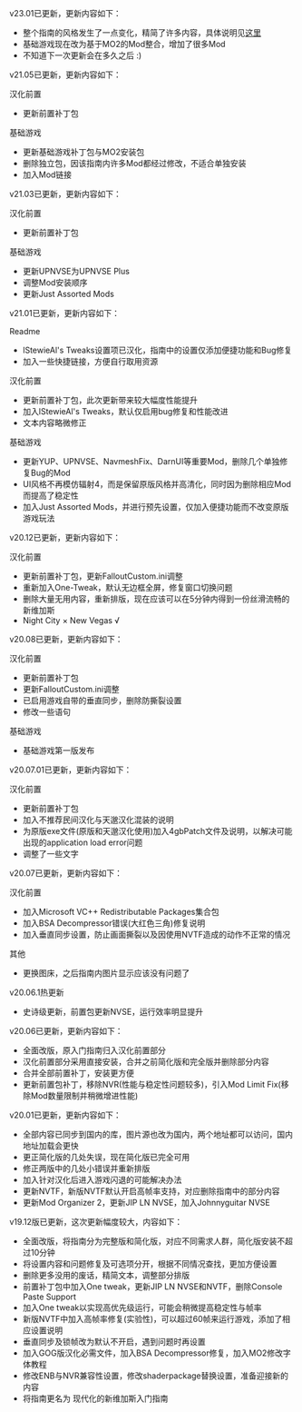 v23.01已更新，更新内容如下：

- 整个指南的风格发生了一点变化，精简了许多内容，具体说明见[这里](md/mod_introduction.md "关于整合及版权的相关说明")
- 基础游戏现在改为基于MO2的Mod整合，增加了很多Mod
- 不知道下一次更新会在多久之后 :)

v21.05已更新，更新内容如下：

汉化前置

- 更新前置补丁包

基础游戏

- 更新基础游戏补丁包与MO2安装包
- 删除独立包，因该指南内许多Mod都经过修改，不适合单独安装
- 加入Mod链接

v21.03已更新，更新内容如下：

汉化前置

- 更新前置补丁包

基础游戏

- 更新UPNVSE为UPNVSE Plus
- 调整Mod安装顺序
- 更新Just Assorted Mods

v21.01已更新，更新内容如下：

Readme

- lStewieAl's Tweaks设置项已汉化，指南中的设置仅添加便捷功能和Bug修复
- 加入一些快捷链接，方便自行取用资源

汉化前置

- 更新前置补丁包，此次更新带来较大幅度性能提升
- 加入lStewieAl's Tweaks，默认仅启用bug修复和性能改进
- 文本内容略微修正

基础游戏

- 更新YUP、UPNVSE、NavmeshFix、DarnUI等重要Mod，删除几个单独修复Bug的Mod
- UI风格不再模仿辐射4，而是保留原版风格并高清化，同时因为删除相应Mod而提高了稳定性
- 加入Just Assorted Mods，并进行预先设置，仅加入便捷功能而不改变原版游戏玩法

v20.12已更新，更新内容如下：

汉化前置

* 更新前置补丁包，更新FalloutCustom.ini调整
* 重新加入One-Tweak，默认无边框全屏，修复窗口切换问题
* 删除大量无用内容，重新排版，现在应该可以在5分钟内得到一份丝滑流畅的新维加斯
* Night City ×    New Vegas √

v20.08已更新，更新内容如下：

汉化前置

* 更新前置补丁包
* 更新FalloutCustom.ini调整
* 已启用游戏自带的垂直同步，删除防撕裂设置
* 修改一些语句

基础游戏

* 基础游戏第一版发布

v20.07.01已更新，更新内容如下：

汉化前置

* 更新前置补丁包
* 加入不推荐民间汉化与天邈汉化混装的说明
* 为原版exe文件(原版和天邈汉化使用)加入4gbPatch文件及说明，以解决可能出现的application load error问题
* 调整了一些文字

v20.07已更新，更新内容如下：

汉化前置

*   加入Microsoft VC++ Redistributable Packages集合包
*   加入BSA Decompressor错误(大红色三角)修复说明
*   加入垂直同步设置，防止画面撕裂以及因使用NVTF造成的动作不正常的情况

其他

*   更换图床，之后指南内图片显示应该没有问题了

v20.06.1热更新

*   史诗级更新，前置包更新NVSE，运行效率明显提升

v20.06已更新，更新内容如下：

*   全面改版，原入门指南归入汉化前置部分
*   汉化前置部分采用直接安装，合并之前简化版和完全版并删除部分内容
*   合并全部前置补丁，安装更方便
*   更新前置包补丁，移除NVR(性能与稳定性问题较多)，引入Mod Limit Fix(移除Mod数量限制并稍微增进性能)

v20.01已更新，更新内容如下：

*   全部内容已同步到国内的库，图片源也改为国内，两个地址都可以访问，国内地址加载会更快
*   更正简化版的几处失误，现在简化版已完全可用
*   修正两版中的几处小错误并重新排版
*   加入针对汉化后进入游戏闪退的可能解决办法
*   更新NVTF，新版NVTF默认开启高帧率支持，对应删除指南中的部分内容
*   更新Mod Organizer 2，更新JIP LN NVSE，加入Johnnyguitar NVSE

v19.12版已更新，这次更新幅度较大，内容如下：

*   全面改版，将指南分为完整版和简化版，对应不同需求人群，简化版安装不超过10分钟
*   将设置内容和问题修复及可选项分开，根据不同情况查找，更加方便设置
*   删除更多没用的废话，精简文本，调整部分排版
*   前置补丁包中加入One tweak，更新JIP LN NVSE和NVTF，删除Console Paste Support
*   加入One tweak以实现高优先级运行，可能会稍微提高稳定性与帧率
*   新版NVTF中加入高帧率修复(实验性)，可以超过60帧来运行游戏，添加了相应设置说明
*   垂直同步及锁帧改为默认不开启，遇到问题时再设置
*   加入GOG版汉化必需文件，加入BSA Decompressor修复，加入MO2修改字体教程
*   修改ENB与NVR兼容性设置，修改shaderpackage替换设置，准备迎接新的内容
*   将指南更名为 现代化的新维加斯入门指南